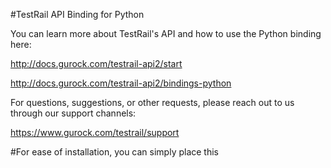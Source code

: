#TestRail API Binding for Python

You can learn more about TestRail's API and how to use the Python binding here:

http://docs.gurock.com/testrail-api2/start

http://docs.gurock.com/testrail-api2/bindings-python

For questions, suggestions, or other requests, please reach out to us through our support channels:

https://www.gurock.com/testrail/support

#For ease of installation, you can simply place this